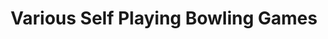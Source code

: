 ---
inv_num: 2011-009
add_credit: Coding by narrat1ve.com
url: 2011-009-various-self-playing-bowling-games
title: Various Self Playing Bowling Games
year: '2011'
display_year: '2011'
medium: 'Modded game controllers and various video games. '
dims:
pitch: "​Bowling games from the history of video games programmed to bowl only gutter
  balls via modded controllers."
ps: Sooo,.....this was a miltiscreen commission by both the Whitney Museum in NY and
  the Barbican art space in London with the idea that it would show in both places.
  Because of the difference in the two spaces it ended up showing as two different
  sizes. At the Barbican it was 14 screens(!), and at the Whitney it was 6 screens.
  The videos where generated in real-time by the game controllers being hot wired
  (by the Video Game TIVO TM chip), so, the games were actually being played in real
  time by a kinda mini computer. Though, of course, the games that were being “played”
  into the controllers were all losing games of straight gutter balls. Anyway. I have
  uploaded some video re-scans of the work above. Also possibly of note, it took me
  9 months to made this and get it all straight, and it almost killed me! LOL.
live_url:
youtube: https://www.youtube.com/playlist?list=PLIVciZ6unaZQMOV86lDJGUhhwPZDlHut3
related_code:
subheading:
download:
commission: 'The Whitney Museum of American Art, New York and The Barbican, London. '
layout: things-i-made
---